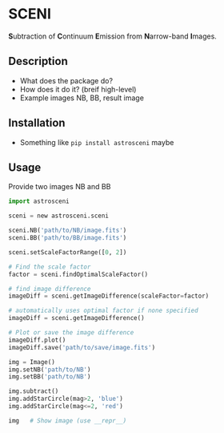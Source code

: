 # SCENI
**S**ubtraction of **C**ontinuum **E**mission from **N**arrow-band **I**mages.

## Description
- What does the package do?
- How does it do it? (breif high-level)
- Example images NB, BB, result image

## Installation
- Something like `pip install astrosceni` maybe

## Usage

Provide two images NB and BB
```python
import astrosceni

sceni = new astrosceni.sceni

sceni.NB('path/to/NB/image.fits')
sceni.BB('path/to/BB/image.fits')

sceni.setScaleFactorRange([0, 2])

# Find the scale factor
factor = sceni.findOptimalScaleFactor()

# find image difference
imageDiff = sceni.getImageDifference(scaleFactor=factor)

# automatically uses optimal factor if none specified
imageDiff = sceni.getImageDifference()

# Plot or save the image difference
imageDiff.plot()
imageDiff.save('path/to/save/image.fits')
```


```python
img = Image()
img.setNB('path/to/NB')
img.setBB('path/to/NB')

img.subtract()
img.addStarCircle(mag>2, 'blue')
img.addStarCircle(mag<=2, 'red')

img   # Show image (use __repr__)
```